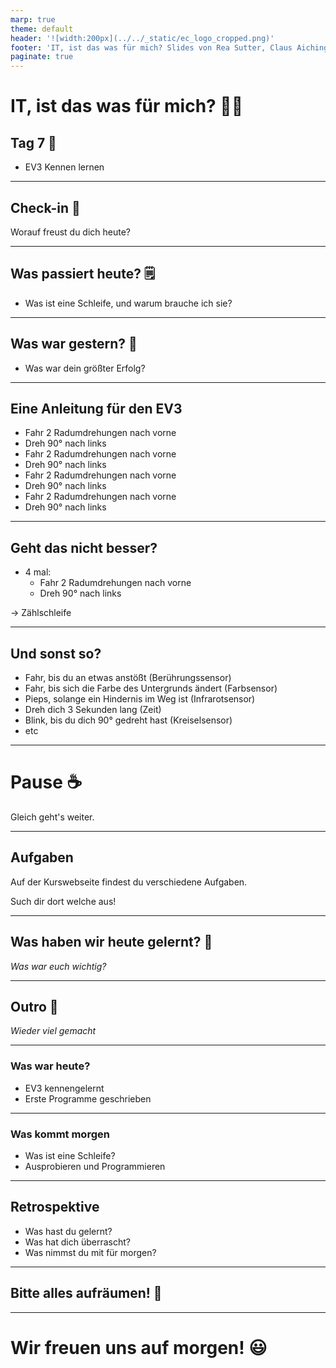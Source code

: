 ```yaml
---
marp: true
theme: default
header: '![width:200px](../../_static/ec_logo_cropped.png)'
footer: 'IT, ist das was für mich? Slides von Rea Sutter, Claus Aichinger (it-orientation@everyonecodes.io)'
paginate: true
---
```


# IT, ist das was für mich? 👩‍💻

## Tag 7 🎈

- EV3 Kennen lernen

---

## Check-in 🌅

Worauf freust du dich heute?

---

## Was passiert heute? 🗒️

- Was ist eine Schleife, und warum brauche ich sie?

---

## Was war gestern? 🤔

- Was war dein größter Erfolg?

---

## Eine Anleitung für den EV3

- Fahr 2 Radumdrehungen nach vorne
- Dreh 90° nach links
- Fahr 2 Radumdrehungen nach vorne
- Dreh 90° nach links
- Fahr 2 Radumdrehungen nach vorne
- Dreh 90° nach links
- Fahr 2 Radumdrehungen nach vorne
- Dreh 90° nach links

---

## Geht das nicht besser?

- 4 mal:
  - Fahr 2 Radumdrehungen nach vorne
  - Dreh 90° nach links

-> Zählschleife

---

## Und sonst so?

- Fahr, bis du an etwas anstößt (Berührungssensor)
- Fahr, bis sich die Farbe des Untergrunds ändert (Farbsensor)
- Pieps, solange ein Hindernis im Weg ist (Infrarotsensor)
- Dreh dich 3 Sekunden lang (Zeit)
- Blink, bis du dich 90° gedreht hast (Kreiselsensor)
- etc

---

# Pause ☕

Gleich geht's weiter.

---

## Aufgaben

Auf der Kurswebseite findest du verschiedene Aufgaben.

Such dir dort welche aus!

---

## Was haben wir heute gelernt? 📝

*Was war euch wichtig?*

---

## Outro 🌆

*Wieder viel gemacht*

---

### Was war heute?

- EV3 kennengelernt
- Erste Programme geschrieben

---

### Was kommt morgen

- Was ist eine Schleife?
- Ausprobieren und Programmieren

---

## Retrospektive

- Was hast du gelernt?
- Was hat dich überrascht?
- Was nimmst du mit für morgen?

---

## Bitte alles aufräumen! 🧹

---

# Wir freuen uns auf morgen! 😃
